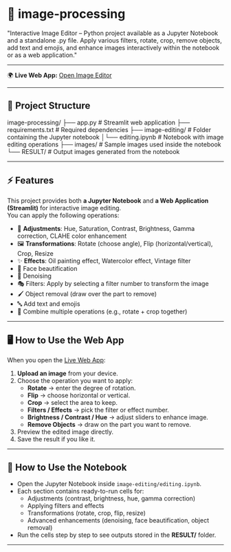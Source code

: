 # 🎨 image-processing  
"Interactive Image Editor – Python project available as a Jupyter Notebook and a standalone .py file. Apply various filters, rotate, crop, remove objects, add text and emojis, and enhance images interactively within the notebook or as a web application."

---

🌍 **Live Web App:** [Open Image Editor](https://image-processing5.streamlit.app/)

---

## 📂 Project Structure

image-processing/ ├── app.py                # Streamlit web application 
                  ├── requirements.txt      # Required dependencies
                  ├── image-editing/        # Folder containing the Jupyter notebook 
                     │└── editing.ipynb     # Notebook with image editing operations
                     ├── images/               # Sample images used inside the notebook 
                     └── RESULT/               # Output images generated from the notebook

---

## ⚡ Features

This project provides both **a Jupyter Notebook** and **a Web Application (Streamlit)** for interactive image editing.  
You can apply the following operations:

- 🎨 **Adjustments**: Hue, Saturation, Contrast, Brightness, Gamma correction, CLAHE color enhancement  
- 🖼 **Transformations**: Rotate (choose angle), Flip (horizontal/vertical), Crop, Resize  
- ✨ **Effects**: Oil painting effect, Watercolor effect, Vintage filter  
- 👩 Face beautification  
- 🧽 Denoising  
- 🎭 Filters: Apply by selecting a filter number to transform the image  
- 🖌 Object removal (draw over the part to remove)  
- 🔤 Add text and emojis  
- 📐 Combine multiple operations (e.g., rotate + crop together)  

---

## 🖥️ How to Use the Web App

When you open the [Live Web App](https://your-app-link-here.com):

1. **Upload an image** from your device.  
2. Choose the operation you want to apply:  
   - **Rotate** → enter the degree of rotation.  
   - **Flip** → choose horizontal or vertical.  
   - **Crop** → select the area to keep.  
   - **Filters / Effects** → pick the filter or effect number.  
   - **Brightness / Contrast / Hue** → adjust sliders to enhance image.  
   - **Remove Objects** → draw on the part you want to remove.  
3. Preview the edited image directly.  
4. Save the result if you like it.  

---

## 📓 How to Use the Notebook

- Open the Jupyter Notebook inside `image-editing/editing.ipynb`.  
- Each section contains ready-to-run cells for:  
  - Adjustments (contrast, brightness, hue, gamma correction)  
  - Applying filters and effects  
  - Transformations (rotate, crop, flip, resize)  
  - Advanced enhancements (denoising, face beautification, object removal)  
- Run the cells step by step to see outputs stored in the **RESULT/** folder.  

---
